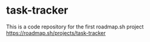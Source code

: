 # task-tracker
This is a code repository for the first roadmap.sh project
https://roadmap.sh/projects/task-tracker